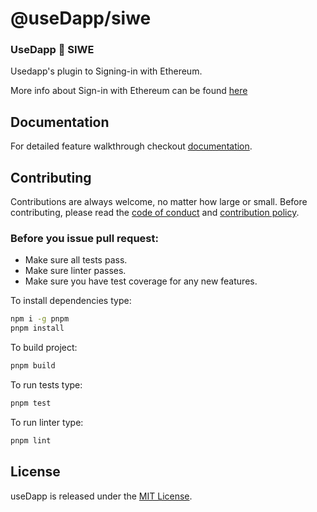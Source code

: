 # @useDapp/siwe

### UseDapp 🤝 SIWE

Usedapp's plugin to Signing-in with Ethereum.

More info about Sign-in with Ethereum can be found [here](https://login.xyz/)

## Documentation

For detailed feature walkthrough checkout [documentation](https://usedapp-docs.netlify.app/docs/Guides/Sign%20in%20with%20Ethereum).

## Contributing

Contributions are always welcome, no matter how large or small. Before contributing, please read the [code of conduct](https://github.com/EthWorks/useDapp/blob/master/CODE_OF_CONDUCT.md) and [contribution policy](https://github.com/EthWorks/useDapp/blob/master/CONTRIBUTION.md).

### Before you issue pull request:

* Make sure all tests pass.
* Make sure linter passes.
* Make sure you have test coverage for any new features.

To install dependencies type:
```sh
npm i -g pnpm
pnpm install
```

To build project:
```sh
pnpm build
```

To run tests type:
```sh
pnpm test
```

To run linter type:
```sh
pnpm lint
```

## License

useDapp is released under the [MIT License](https://opensource.org/licenses/MIT).
